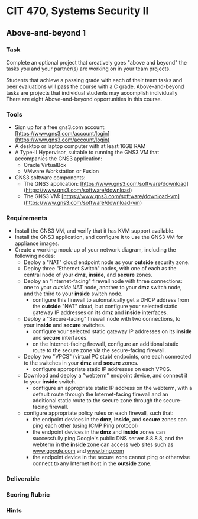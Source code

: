 # CIT 470, Systems Security II
## Above-and-beyond 1
### Task
Complete an optional project that creatively goes "above and beyond" the tasks you and your partner(s) are working on in your team projects.

Students that achieve a passing grade with each of their team tasks and peer evaluations will pass the course with a C grade.
Above-and-beyond tasks are projects that individual students may accomplish individually
There are eight Above-and-beyond opportunities in this course.

### Tools
- Sign up for a free gns3.com account: [https://www.gns3.com/account/login](https://www.gns3.com/account/login)
- A desktop or laptop computer with at least 16GB RAM
- A Type-II Hypervisor, suitable to running the GNS3 VM that accompanies the GNS3 application:
  - Oracle VirtualBox
  - VMware Workstation or Fusion
- GNS3 software components:
  - The GNS3 application: [https://www.gns3.com/software/download] (https://www.gns3.com/software/download)
  - The GNS3 VM: [https://www.gns3.com/software/download-vm] (https://www.gns3.com/software/download-vm)

### Requirements
- Install the GNS3 VM, and verify that it has KVM support available.
- Install the GNS3 application, and configure it to use the GNS3 VM for appliance images.
- Create a working mock-up of your network diagram, including the following nodes:
  - Deploy a "NAT" cloud endpoint node as your **outside** security zone.
  - Deploy three "Ethernet Switch" nodes, with one of each as the central node of your **dmz**, **inside**, and **secure** zones.
  - Deploy an "Internet-facing" firewall node with three connections:
one to your *outside* NAT node, another to your **dmz** switch node, and the third to your **inside** switch node.
    - configure this firewall to automatically get a DHCP address from the **outside** "NAT" cloud,
but configure your selected static gateway IP addresses on its **dmz** and **inside** interfaces.
  - Deploy a "Secure-facing" firewall node with two connections, to your **inside** and **secure** switches.
    - configure your selected static gateway IP addresses on its **inside** and **secure** interfaces.
    - on the Internet-facing firewall, configure an additional static route to the secure zone via the secure-facing firewall.
  - Deploy two "VPCS" (virtual PC stub) endpoints, one each connected to the switches in your **dmz** and **secure** zones.
    - configure appropriate static IP addresses on each VPCS.
  - Download and deploy a "webterm" endpoint device, and connect it to your **inside** switch.
    - configure an appropriate static IP address on the webterm,
with a default route through the Internet-facing firewall
and an additional static route to the secure zone through the secure-facing firewall.
  - configure appropriate policy rules on each firewall, such that:
    - the endpoint devices in the **dmz**, **inside**, and **secure** zones can ping each other (using ICMP Ping protocol)
    - the endpoint devices in the **dmz** and **inside** zones can successfully ping Google's public DNS server 8.8.8.8,
and the webterm in the **inside** zone can access web sites such as www.google.com and www.bing.com
    - the endpoint device in the secure zone cannot ping or otherwise connect to any Internet host in the **outside** zone.

### Deliverable

### Scoring Rubric

### Hints
